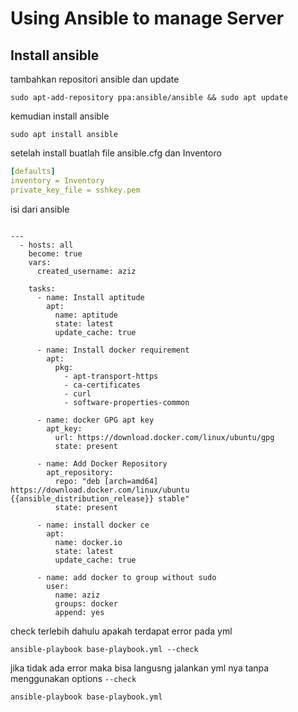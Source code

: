 <h1> Using Ansible to manage Server </h1>

<h2> Install ansible </h2> 

tambahkan repositori ansible  dan update 

```shell
sudo apt-add-repository ppa:ansible/ansible && sudo apt update
```

kemudian install ansible 


```shell
sudo apt install ansible
```

setelah install buatlah file ansible.cfg dan Inventoro

```yml
[defaults]
inventory = Inventory
private_key_file = sshkey.pem
```

isi dari ansible 


```shell

```

```shell
---
  - hosts: all
    become: true
    vars:
      created_username: aziz
    
    tasks:
      - name: Install aptitude
        apt:
          name: aptitude
          state: latest
          update_cache: true

      - name: Install docker requirement
        apt:
          pkg: 
            - apt-transport-https
            - ca-certificates
            - curl
            - software-properties-common

      - name: docker GPG apt key
        apt_key:
          url: https://download.docker.com/linux/ubuntu/gpg
          state: present

      - name: Add Docker Repository
        apt_repository:
          repo: "deb [arch=amd64] https://download.docker.com/linux/ubuntu {{ansible_distribution_release}} stable"
          state: present

      - name: install docker ce
        apt:
          name: docker.io
          state: latest
          update_cache: true
      
      - name: add docker to group without sudo
        user:
          name: aziz
          groups: docker
          append: yes
```

check terlebih dahulu apakah terdapat error pada yml

```shell
ansible-playbook base-playbook.yml --check
```
jika tidak ada error maka bisa langusng jalankan yml nya tanpa menggunakan options `--check`
```shell
ansible-playbook base-playbook.yml
```


